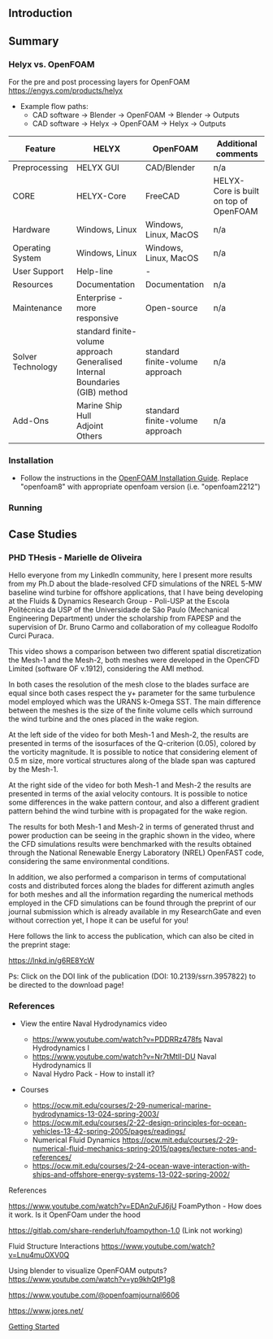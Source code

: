 ## Introduction

## Summary

### Helyx vs. OpenFOAM

For the pre and post processing layers for OpenFOAM
<https://engys.com/products/helyx>

- Example flow paths:
  - CAD software -> Blender -> OpenFOAM -> Blender -> Outputs
  - CAD software -> Helyx -> OpenFOAM -> Helyx -> Outputs

| Feature | HELYX |  OpenFOAM |  Additional comments |
|---|---|---|---|
| Preprocessing | HELYX GUI | CAD/Blender | n/a |
| CORE | HELYX-Core | FreeCAD | HELYX-Core is built on top of OpenFOAM |
| Hardware | Windows, Linux | Windows, Linux, MacOS | n/a |
| Operating System | Windows, Linux | Windows, Linux, MacOS | n/a |
| User Support | Help-line | - |  |
| Resources | Documentation | Documentation | n/a |
| Maintenance | Enterprise - more responsive | Open-source | n/a |
| Solver Technology | standard finite-volume approach <br> Generalised Internal Boundaries (GIB) method| standard finite-volume approach | n/a |
| Add-Ons | Marine Ship Hull <br> Adjoint <br> Others | standard finite-volume approach | n/a |

### Installation

- Follow the instructions in the [OpenFOAM Installation Guide](https://github.com/vamseeachanta/energy/blob/61c3bb3bf50beeaac8f6cc2d4c9e143f91ff3083/eng/openfoam/InstallationOpenFoam-2.pdf). Replace "openfoam8" with appropriate openfoam version (i.e. "openfoam2212")

### Running

## Case Studies

### PHD THesis - Marielle de Oliveira

Hello everyone from my LinkedIn community, here I present more results from my Ph.D about the blade-resolved CFD simulations of the NREL 5-MW baseline wind turbine for offshore applications, that I have being developing at the Fluids & Dynamics Research Group - Poli-USP at the Escola Politécnica da USP of the Universidade de São Paulo (Mechanical Engineering Department) under the scholarship from FAPESP and the supervision of Dr. Bruno Carmo and collaboration of my colleague Rodolfo Curci Puraca.

This video shows a comparison between two different spatial discretization the Mesh-1 and the Mesh-2, both meshes were developed in the OpenCFD Limited (software OF v.1912), considering the AMI method.

In both cases the resolution of the mesh close to the blades surface are equal since both cases respect the y+ parameter for the same turbulence model employed which was the URANS k-Omega SST. The main difference between the meshes is the size of the finite volume cells which surround the wind turbine and the ones placed in the wake region.

At the left side of the video for both Mesh-1 and Mesh-2, the results are presented in terms of the isosurfaces of the Q-criterion (0.05), colored by the vorticity magnitude. It is possible to notice that considering element of 0.5 m size, more vortical structures along of the blade span was captured by the Mesh-1.

At the right side of the video for both Mesh-1 and Mesh-2 the results are presented in terms of the axial velocity contours. It is possible to notice some differences in the wake pattern contour, and also a different gradient pattern behind the wind turbine with is propagated for the wake region.

The results for both Mesh-1 and Mesh-2 in terms of generated thrust and power production can be seeing in the graphic shown in the video, where the CFD simulations results were benchmarked with the results obtained through the National Renewable Energy Laboratory (NREL) OpenFAST code, considering the same environmental conditions.

In addition, we also performed a comparison in terms of computational costs and distributed forces along the blades for different azimuth angles for both meshes and all the information regarding the numerical methods employed in the CFD simulations can be found through the preprint of our journal submission which is already available in my ResearchGate and even without correction yet, I hope it can be useful for you!

Here follows the link to access the publication, which can also be cited in the preprint stage:

<https://lnkd.in/g6RE8YcW>

Ps: Click on the DOI link of the publication (DOI: 10.2139/ssrn.3957822) to be directed to the download page!

### References

- View the entire Naval Hydrodynamics video
  - <https://www.youtube.com/watch?v=PDDRRz478fs>   Naval Hydrodynamics I
  - <https://www.youtube.com/watch?v=Nr7tMtII-DU>   Naval Hydrodynamics II
  - Naval Hydro Pack - How to install it?

- Courses
  - <https://ocw.mit.edu/courses/2-29-numerical-marine-hydrodynamics-13-024-spring-2003/>
  - <https://ocw.mit.edu/courses/2-22-design-principles-for-ocean-vehicles-13-42-spring-2005/pages/readings/>
  - Numerical Fluid Dynamics <https://ocw.mit.edu/courses/2-29-numerical-fluid-mechanics-spring-2015/pages/lecture-notes-and-references/>
  - <https://ocw.mit.edu/courses/2-24-ocean-wave-interaction-with-ships-and-offshore-energy-systems-13-022-spring-2002/>

References

<https://www.youtube.com/watch?v=EDAn2uFJ6jU>
FoamPython - How does it work. Is it OpenFOam under the hood

<https://gitlab.com/share-renderluh/foampython-1.0> (Link not working)

Fluid Structure Interactions
<https://www.youtube.com/watch?v=Lnu4muOXV0Q>

Using blender to visualize OpenFOAM outputs?
<https://www.youtube.com/watch?v=yp9khQtP1g8>

<https://www.youtube.com/@openfoamjournal6606>

<https://www.jores.net/>

[Getting Started](<https://www.openfoam.com/documentation/tutorial-guide/1-introduction/1.1-getting-started#x4-30001.1>)

